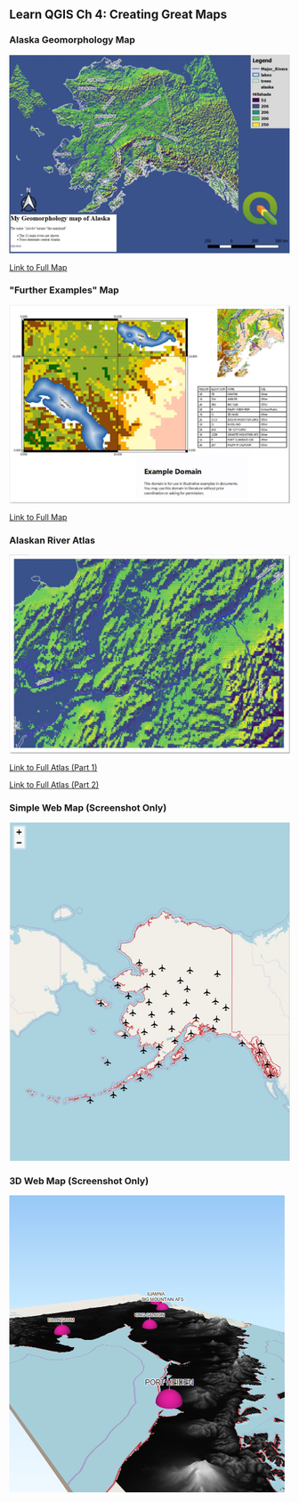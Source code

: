 ## Learn QGIS Ch 4: Creating Great Maps

### Alaska Geomorphology Map  

<img src="../images/ch4_geomorph.JPG?raw=true"/>  

[Link to Full Map](../pdf/Alaska_Geomorphology_Map.pdf)  

### "Further Examples" Map  

<img src="../images/ch4_FE.JPG?raw=true"/>   

[Link to Full Map](../pdf/Further_Examples.pdf)  

### Alaskan River Atlas  

<img src="../images/ch4_atlas.JPG?raw=true"/>  

[Link to Full Atlas (Part 1)](../pdf/atlas_1.pdf)  

[Link to Full Atlas (Part 2)](../pdf/atlas_2.pdf)  

### Simple Web Map (Screenshot Only)  

<img src="../images/ch4_web1.JPG?raw=true"/>  

### 3D Web Map (Screenshot Only)    

<img src="../images/3dmap.png?raw=true"/>  

